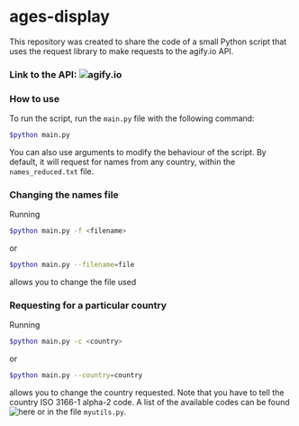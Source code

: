 # ages-display

This repository was created to share the code of a small Python script that uses the request library to make requests to the agify.io API.

### Link to the API: ![agify.io](https://agify.io/)

### How to use

To run the script, run the `main.py` file with the following command:

```Bash
$python main.py
```

You can also use arguments to modify the behaviour of the script. By default, it will request for names from any country, within the `names_reduced.txt` file.

### Changing the names file

Running

```Bash
$python main.py -f <filename>
```

or

```Bash
$python main.py --filename=file
```

allows you to change the file used

### Requesting for a particular country

Running

```Bash
$python main.py -c <country>
```

or

```Bash
$python main.py --country=country
```

allows you to change the country requested. Note that you have to tell the country ISO 3166-1 alpha-2 code. A list of the available codes can be found ![here](https://en.wikipedia.org/wiki/ISO_3166-1_alpha-2#Officially_assigned_code_elements) or in the file `myutils.py`.


